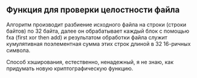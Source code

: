 ## Функция для проверки целостности файла
Алгоритм производит разбиение исходного файла на строки (строки байтов) по 32 байта, далее он обрабатывает каждый блок с помощью fxa (first xor then add) и результатом обработки файла служит кумулятивная поэлементная сумма этих строк длиной в 32 16-ричных символа.

Способ хэширования, естественно, ненадежный, я не знаю, как придумать новую криптографическую функцию.